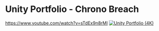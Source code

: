 # Unity Portfolio - Chrono Breach


https://www.youtube.com/watch?v=sTdEx9n8rMI
[![Unity Portfolio (4K)](https://img.youtube.com/vi/sTdEx9n8rMI/0.jpg)](https://www.youtube.com/watch?v=sTdEx9n8rMI)



